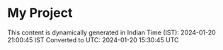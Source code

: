 # My Project

This content is dynamically generated in Indian Time (IST): 2024-01-20 21:00:45 IST
Converted to UTC: 2024-01-20 15:30:45 UTC
